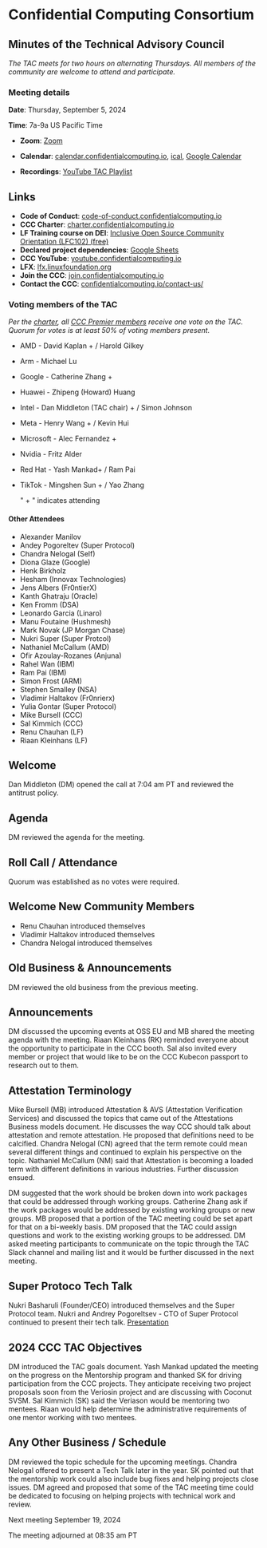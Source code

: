 # Confidential Computing Consortium

## Minutes of the Technical Advisory Council

*The TAC meets for two hours on alternating Thursdays. All members of the community are welcome to attend and participate.*

### Meeting details

**Date**: Thursday, September 5, 2024

**Time**: 7a-9a US Pacific Time

* **Zoom**: [Zoom](https://zoom-lfx.platform.linuxfoundation.org/meeting/94618773737?password=4b2a5cdf-685a-4ea3-822d-24ff7ddab72e)

* **Calendar**: [calendar.confidentialcomputing.io](https://calendar.confidentialcomputing.io),
[ical](https://calendar.google.com/calendar/ical/c\_c0pcihr7n2n1k3a38i32d9ag10%40group.calendar.google.com/public/basic.ics),
[Google Calendar](https://calendar.google.com/calendar/u/0/r?cid=c\_c0pcihr7n2n1k3a38i32d9ag10@group.calendar.google.com)

* **Recordings**: [YouTube TAC Playlist](https://www.youtube.com/playlist?list=PLmfkUJc39uMjaB_I1dYW72I44kr9QzG_B)

## Links

* **Code of Conduct**: [code-of-conduct.confidentialcomputing.io](https://code-of-conduct.confidentialcomputing.io)
* **CCC Charter**: [charter.confidentialcomputing.io](https://charter.confidentialcomputing.io)
* **LF Training course on DEI**: [Inclusive Open Source Community Orientation (LFC102) (free)](https://training.linuxfoundation.org/training/inclusive-open-source-community-orientation-lfc102/)
* **Declared project dependencies**: [Google Sheets](https://docs.google.com/spreadsheets/d/1UKnbbGWXYLjnPZsox3zmYo59nv3XSXjePfas5E2fER0/edit#gid=0)
* **CCC YouTube**: [youtube.confidentialcomputing.io](https://youtube.confidentialcomputing.io)
* **LFX**: [lfx.linuxfoundation.org](https://lfx.linuxfoundation.org)
* **Join the CCC**: [join.confidentialcomputing.io](https://join.confidentialcomputing.io)
* **Contact the CCC**: [confidentialcomputing.io/contact-us/](https://confidentialcomputing.io/contact-us/)

### Voting members of the TAC

*Per the [charter](https://charter.confidentialcomputing.io), all [CCC Premier members](https://confidentialcomputing.io/members/) receive one vote on the TAC. Quorum for votes is at least 50% of voting members present.*

* AMD - David Kaplan + / Harold Gilkey
* Arm -  Michael Lu
* Google - Catherine Zhang +
* Huawei - Zhipeng (Howard) Huang
* Intel - Dan Middleton (TAC chair) + / Simon Johnson
* Meta -  Henry Wang + /  Kevin Hui
* Microsoft - Alec Fernandez +
* Nvidia - Fritz Alder
* Red Hat - Yash Mankad+  / Ram Pai
* TikTok - Mingshen Sun +  / Yao Zhang

   " + " indicates attending

#### Other Attendees

* Alexander Manilov
* Andey Pogoreltev (Super Protocol)
* Chandra Nelogal (Self)
* Diona Glaze (Google)
* Henk Birkholz
* Hesham (Innovax Technologies)
* Jens Albers (Fr0ntierX)
* Kanth Ghatraju (Oracle)
* Ken Fromm (DSA)
* Leonardo Garcia (Linaro)
* Manu Foutaine (Hushmesh)
* Mark Novak (JP Morgan Chase)
* Nukri Super (Super Protcol)
* Nathaniel McCallum (AMD)
* Ofir Azoulay-Rozanes (Anjuna)
* Rahel Wan (IBM)
* Ram Pai (IBM)
* Simon Frost (ARM)
* Stephen Smalley (NSA)
* Vladimir Haltakov (Fr0nrierx)
* Yulia Gontar (Super Protocol)
* Mike Bursell (CCC)
* Sal Kimmich (CCC)
* Renu Chauhan (LF)
* Riaan Kleinhans (LF)

## Welcome

Dan Middleton (DM) opened the call at 7:04 am PT and reviewed the antitrust policy. 

## Agenda

DM reviewed the agenda for the meeting.

## Roll Call / Attendance

Quorum was established as no votes were required.

## Welcome New Community Members

* Renu Chauhan introduced themselves
* Vladimir Haltakov introduced themselves
* Chandra Nelogal introduced themselves

## Old Business & Announcements

DM reviewed the old business from the previous meeting. 

## Announcements

DM discussed the upcoming events at OSS EU and MB shared the meeting agenda with the meeting.
Riaan Kleinhans (RK) reminded everyone about the opportunity to participate in the CCC booth.
Sal also invited every member or project that would like to be on the CCC Kubecon passport to research out to them.

## Attestation Terminology

Mike Bursell (MB) introduced Attestation & AVS (Attestation Verification Services) and discussed the topics that came out of the Attestations Business models document. He discusses the way CCC should talk about attestation and remote attestation. He proposed that definitions need to be calcified. Chandra Nelogal (CN) agreed that the term remote could mean several different things and continued to explain his perspective on the topic. Nathaniel McCallum (NM) said that Attestation is becoming a loaded term with different definitions in various industries. Further discussion ensued.

DM suggested that the work should be broken down into work packages that could be addressed through working groups. Catherine Zhang ask if the work packages would be addressed by existing working groups or new groups. MB proposed that a portion of the TAC meeting could be set apart for that on a bi-weekly basis. DM proposed that the TAC could assign questions and work to the existing working groups to be addressed. DM asked meeting participants to communicate on the topic through the TAC Slack channel and mailing list and it would be further discussed in the next meeting.

## Super Protoco Tech Talk

Nukri Basharuli (Founder/CEO) introduced themselves and the Super Protocol team. Nukri and Andrey Pogoreltsev - CTO of Super Protocol continued to present their tech talk. [Presentation](./CCC_Super%20Protocol%20Tech%20overview_Sept%205'24.pdf)

##  2024 CCC TAC Objectives

DM introduced the TAC goals document. Yash Mankad updated the meeting on the progress on the Mentorship program and thanked SK for driving participation from the CCC projects. They anticipate receiving two project proposals soon from the Veriosin project and are discussing with Coconut SVSM. Sal Kimmich (SK) said the Veriason would be mentoring two mentees. Riaan would help determine the administrative requirements of one mentor working with two mentees.

## Any Other Business / Schedule

DM reviewed the topic schedule for the upcoming meetings. Chandra Nelogal offered to present a Tech Talk later in the year.
SK pointed out that the mentorship work could also include bug fixes and helping projects close issues. DM agreed and proposed that some of the TAC meeting time could be dedicated to focusing on helping projects with technical work and review.

Next meeting September 19, 2024

The meeting adjourned at 08:35 am PT

